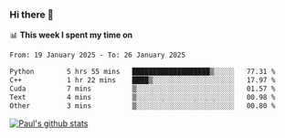 ### Hi there 👋

📊 **This week I spent my time on**
<!--START_SECTION:waka-->

```txt
From: 19 January 2025 - To: 26 January 2025

Python        5 hrs 55 mins   ███████████████████▒░░░░░   77.31 %
C++           1 hr 22 mins    ████▒░░░░░░░░░░░░░░░░░░░░   17.97 %
Cuda          7 mins          ▒░░░░░░░░░░░░░░░░░░░░░░░░   01.57 %
Text          4 mins          ▒░░░░░░░░░░░░░░░░░░░░░░░░   00.98 %
Other         3 mins          ▒░░░░░░░░░░░░░░░░░░░░░░░░   00.80 %
```

<!--END_SECTION:waka-->


[![Paul's github stats](https://github-readme-stats.vercel.app/api?username=mickeyouyou&theme=dracula&show_icons=true)](https://github.com/anuraghazra/github-readme-stats)
